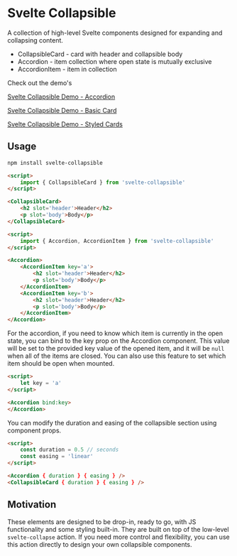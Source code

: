 
# Svelte Collapsible

A collection of high-level Svelte components designed for expanding and collapsing content. 

* CollapsibleCard - card with header and collapsible body
* Accordion - item collection where open state is mutually exclusive
* AccordionItem - item in collection

Check out the demo's

[Svelte Collapsible Demo - Accordion](https://svelte.dev/repl/1b3474c81253461dba775238c0228bca?version=3.30.0)

[Svelte Collapsible Demo - Basic Card](https://svelte.dev/repl/7adc6bc2778040509ce498e6cb4322b0?version=3.30.0)

[Svelte Collapsible Demo - Styled Cards](https://svelte.dev/repl/aafe54bdba204d6f9c6431f8eca50915?version=3.30.0)


## Usage

```bash
npm install svelte-collapsible
```

```html
<script>
    import { CollapsibleCard } from 'svelte-collapsible'
</script>

<CollapsibleCard>
    <h2 slot='header'>Header</h2>
    <p slot='body'>Body</p>
</CollapsibleCard>
```

```html
<script>
    import { Accordion, AccordionItem } from 'svelte-collapsible'
</script>

<Accordion>
    <AccordionItem key='a'>
        <h2 slot='header'>Header</h2>
        <p slot='body'>Body</p> 
    </AccordionItem>
    <AccordionItem key='b'>
        <h2 slot='header'>Header</h2>
        <p slot='body'>Body</p> 
    </AccordionItem>
</Accordion>
```

For the accordion, if you need to know which item is currently in the open state, you can bind to the key prop on the Accordion component.
This value will be set to the provided key value of the opened item, and it will be `null` when all of the items are closed.
You can also use this feature to set which item should be open when mounted.

```html
<script>
    let key = 'a'
</script>

<Accordion bind:key>
</Accordion>
```

You can modify the duration and easing of the collapsible section using component props.

```html
<script>
    const duration = 0.5 // seconds
    const easing = 'linear'
</script>

<Accordion { duration } { easing } />
<CollapsibleCard { duration } { easing } />
```

## Motivation

These elements are designed to be drop-in, ready to go, with JS functionality and some styling built-in.
They are built on top of the low-level `svelte-collapse` action. 
If you need more control and flexibility, you can use this action directly to design your own collapsible components.